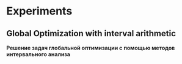 # Experiments
## Global Optimization with interval arithmetic ###

**Решение задач глобальной оптимизации с помощью методов интервального анализа**
